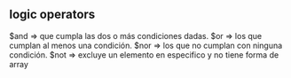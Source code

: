 ## logic operators

$and => que cumpla las dos o más condiciones dadas.
$or => los que cumplan al menos una condición.
$nor => los que no cumplan con ninguna condición.
$not => excluye un elemento en especifico y no tiene forma de array